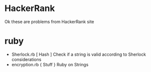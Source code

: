 # HackerRank

Ok these are problems from HackerRank site

# ruby
- Sherlock.rb [ Hash ] Check if a string is valid according to Sherlock considerations
- encryption.rb { Stuff } Ruby on Strings

